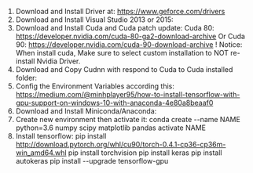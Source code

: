 1. Download and Install Driver at: https://www.geforce.com/drivers
2. Download and Install Visual Studio 2013 or 2015:
3. Download and Install Cuda and Cuda patch update:
Cuda 80: https://developer.nvidia.com/cuda-80-ga2-download-archive
Or Cuda 90: https://developer.nvidia.com/cuda-90-download-archive
! Notice: When install cuda, Make sure to select custom installation to NOT re-install Nvidia Driver.
4. Download and Copy Cudnn with respond to Cuda to Cuda installed folder: 
5. Config the Environment Variables according this: https://medium.com/@minhplayer95/how-to-install-tensorflow-with-gpu-support-on-windows-10-with-anaconda-4e80a8beaaf0
6. Download and Install Miniconda/Anaconda:
7. Create new environment then activate it:
conda create --name NAME python=3.6 numpy scipy matplotlib pandas
activate NAME
8. Install tensorflow:
pip install http://download.pytorch.org/whl/cu90/torch-0.4.1-cp36-cp36m-win_amd64.whl
pip install torchvision
pip install keras
pip install autokeras
pip install --upgrade tensorflow-gpu

